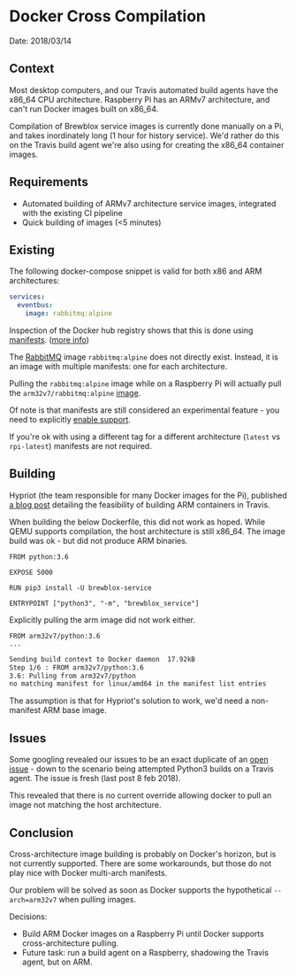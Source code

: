 # Docker Cross Compilation

Date: 2018/03/14

## Context

Most desktop computers, and our Travis automated build agents have the x86_64 CPU architecture.
Raspberry Pi has an ARMv7 architecture, and can't run Docker images built on x86_64.

Compilation of Brewblox service images is currently done manually on a Pi, and takes inordinately long (1 hour for history service).
We'd rather do this on the Travis build agent we're also using for creating the x86_64 container images.

## Requirements

* Automated building of ARMv7 architecture service images, integrated with the existing CI pipeline
* Quick building of images (<5 minutes)

## Existing

The following docker-compose snippet is valid for both x86 and ARM architectures:

```yaml
services:
  eventbus:
    image: rabbitmq:alpine
```

Inspection of the Docker hub registry shows that this is done using [manifests][2]. ([more info][4])

The [RabbitMQ][3] image `rabbitmq:alpine` does not directly exist. Instead, it is an image with multiple manifests: one for each architecture.

Pulling the `rabbitmq:alpine` image while on a Raspberry Pi will actually pull the `arm32v7/rabbitmq:alpine` [image][5].

Of note is that manifests are still considered an experimental feature - you need to explicitly [enable support][6].

If you're ok with using a different tag for a different architecture (`latest` vs `rpi-latest`) manifests are not required.

## Building

Hypriot (the team responsible for many Docker images for the Pi), published [a blog post][1] detailing the feasibility of building ARM containers in Travis.

When building the below Dockerfile, this did not work as hoped. While QEMU supports compilation, the host architecture is still x86_64. The image build was ok - but did not produce ARM binaries.

```docker
FROM python:3.6

EXPOSE 5000

RUN pip3 install -U brewblox-service

ENTRYPOINT ["python3", "-m", "brewblox_service"]
```

Explicitly pulling the arm image did not work either.

```docker
FROM arm32v7/python:3.6
...
```

```bash
Sending build context to Docker daemon  17.92kB
Step 1/6 : FROM arm32v7/python:3.6
3.6: Pulling from arm32v7/python
no matching manifest for linux/amd64 in the manifest list entries
```

The assumption is that for Hypriot's solution to work, we'd need a non-manifest ARM base image.

## Issues

Some googling revealed our issues to be an exact duplicate of an [open issue][7] - down to the scenario being attempted Python3 builds on a Travis agent. The issue is fresh (last post 8 feb 2018).

This revealed that there is no current override allowing docker to pull an image not matching the host architecture.

## Conclusion

Cross-architecture image building is probably on Docker's horizon, but is not currently supported.
There are some workarounds, but those do not play nice with Docker multi-arch manifests.

Our problem will be solved as soon as Docker supports the hypothetical `--arch=arm32v7` when pulling images.

Decisions:

* Build ARM Docker images on a Raspberry Pi until Docker supports cross-architecture pulling.
* Future task: run a build agent on a Raspberry, shadowing the Travis agent, but on ARM.

[1]: https://blog.hypriot.com/post/setup-simple-ci-pipeline-for-arm-images/
[2]: https://docs.docker.com/registry/spec/manifest-v2-2/#manifest-list
[3]: https://hub.docker.com/_/rabbitmq/
[4]: https://github.com/docker-library/official-images#architectures-other-than-amd64
[5]: https://hub.docker.com/r/arm32v7/rabbitmq/
[6]: https://docs.docker.com/engine/reference/commandline/cli/#configuration-files
[7]: https://github.com/docker/cli/issues/327
